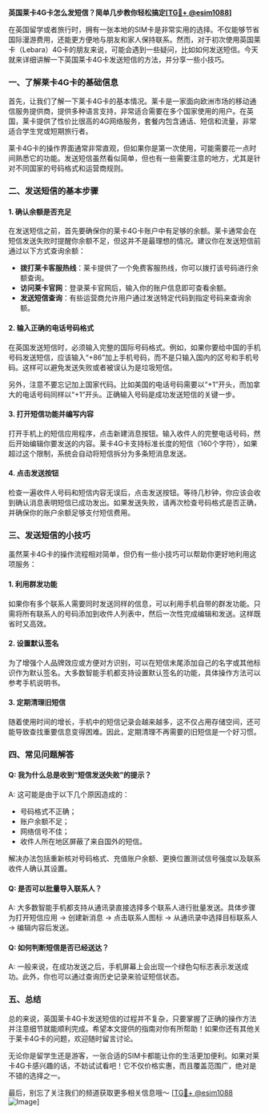 **英国莱卡4G卡怎么发短信？简单几步教你轻松搞定[[TG💪+ @esim1088](https://t.me/s/esim1088)]**

在英国留学或者旅行时，拥有一张本地的SIM卡是非常实用的选择。不仅能够节省国际漫游费用，还能更方便地与朋友和家人保持联系。然而，对于初次使用英国莱卡（Lebara）4G卡的朋友来说，可能会遇到一些疑问，比如如何发送短信。今天就来详细讲解一下英国莱卡4G卡发送短信的方法，并分享一些小技巧。

### 一、了解莱卡4G卡的基础信息

首先，让我们了解一下莱卡4G卡的基本情况。莱卡是一家面向欧洲市场的移动通信服务提供商，提供多种语言支持，非常适合需要在多个国家使用的用户。在英国，莱卡提供了性价比很高的4G网络服务，套餐内包含通话、短信和流量，非常适合学生党或短期旅行者。

莱卡4G卡的操作界面通常非常直观，但如果你是第一次使用，可能需要花一点时间熟悉它的功能。发送短信虽然看似简单，但也有一些需要注意的地方，尤其是针对不同国家的号码格式和运营商规则。

### 二、发送短信的基本步骤

#### 1. 确认余额是否充足

在发送短信之前，首先要确保你的莱卡4G卡账户中有足够的余额。莱卡通常会在短信发送失败时提醒你余额不足，但这并不是最理想的情况。建议你在发送短信前通过以下方式查询余额：

- **拨打莱卡客服热线**：莱卡提供了一个免费客服热线，你可以拨打该号码进行余额查询。
- **访问莱卡官网**：登录莱卡官网后，输入你的账户信息即可查看余额。
- **发送短信查询**：有些运营商允许用户通过发送特定代码到指定号码来查询余额。

#### 2. 输入正确的电话号码格式

在英国发送短信时，必须输入完整的国际号码格式。例如，如果你要给中国的手机号码发送短信，应该输入“+86”加上手机号码，而不是只输入国内的区号和手机号码。这样可以避免发送失败或者被误认为是垃圾短信。

另外，注意不要忘记加上国家代码。比如美国的电话号码需要以“+1”开头，而加拿大的电话号码同样以“+1”开头。正确输入号码是成功发送短信的关键一步。

#### 3. 打开短信功能并编写内容

打开手机上的短信应用程序，点击新建消息按钮。输入收件人的完整电话号码，然后开始编辑你要发送的内容。莱卡4G卡支持标准长度的短信（160个字符），如果超过这个限制，系统会自动将短信拆分为多条短消息发送。

#### 4. 点击发送按钮

检查一遍收件人号码和短信内容无误后，点击发送按钮。等待几秒钟，你应该会收到确认消息表明短信已成功发出。如果发送失败，请再次检查号码格式是否正确，并确保你的账户余额足够支付短信费用。

### 三、发送短信的小技巧

虽然莱卡4G卡的操作流程相对简单，但仍有一些小技巧可以帮助你更好地利用这项服务：

#### 1. 利用群发功能

如果你有多个联系人需要同时发送同样的信息，可以利用手机自带的群发功能。只需将所有联系人的号码添加到收件人列表中，然后一次性完成编辑和发送。这样既省时又高效。

#### 2. 设置默认签名

为了增强个人品牌效应或方便对方识别，可以在短信末尾添加自己的名字或其他标识作为默认签名。大多数智能手机都支持设置默认签名的功能，具体操作方法可以参考手机说明书。

#### 3. 定期清理旧短信

随着使用时间的增长，手机中的短信记录会越来越多，这不仅占用存储空间，还可能导致查找重要信息变得困难。因此，定期清理不再需要的旧短信是一个好习惯。

### 四、常见问题解答

#### Q: 我为什么总是收到“短信发送失败”的提示？

A: 这可能是由于以下几个原因造成的：
- 号码格式不正确；
- 账户余额不足；
- 网络信号不佳；
- 收件人所在地区屏蔽了来自国外的短信。

解决办法包括重新核对号码格式、充值账户余额、更换位置测试信号强度以及联系收件人确认其设置。

#### Q: 是否可以批量导入联系人？

A: 大多数智能手机都支持从通讯录直接选择多个联系人进行批量发送。具体步骤为打开短信应用 -> 创建新消息 -> 点击联系人图标 -> 从通讯录中选择目标联系人 -> 编辑内容后发送。

#### Q: 如何判断短信是否已经送达？

A: 一般来说，在成功发送之后，手机屏幕上会出现一个绿色勾标志表示发送成功。此外，你也可以通过查询历史记录来验证短信状态。

### 五、总结

总的来说，英国莱卡4G卡发送短信的过程并不复杂，只要掌握了正确的操作方法并注意细节就能顺利完成。希望本文提供的指南对你有所帮助！如果你还有其他关于莱卡4G卡的问题，欢迎随时留言讨论。

无论你是留学生还是游客，一张合适的SIM卡都能让你的生活更加便利。如果对莱卡4G卡感兴趣的话，不妨试试看吧！它不仅价格实惠，而且覆盖范围广，绝对是不错的选择之一。

最后，别忘了关注我们的频道获取更多相关信息哦～ [[TG💪+ @esim1088](https://t.me/s/esim1088) ![Image](https://i.postimg.cc/4NQfJmqS/Snipaste-2025-05-13-00-14-12.png)]